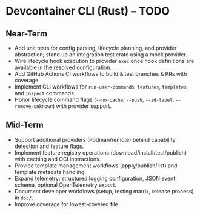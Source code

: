 # Devcontainer CLI (Rust) – TODO

## Near-Term
- Add unit tests for config parsing, lifecycle planning, and provider abstraction; stand up an integration test crate using a mock provider.
- Wire lifecycle hook execution to provider `exec` once hook definitions are available in the resolved configuration.
- Add GitHub Actions CI workflows to build & test branches & PRs with coverage
- Implement CLI workflows for `run-user-commands`, `features`, `templates`, and `inspect` commands.
- Honor lifecycle command flags (`--no-cache`, `--push`, `--id-label`, `--remove-unknown`) with provider support.

## Mid-Term
- Support additional providers (Podman/remote) behind capability detection and feature flags.
- Implement feature registry operations (download/install/test/publish) with caching and OCI interactions.
- Provide template management workflows (apply/publish/list) and template metadata handling.
- Expand telemetry: structured logging configuration, JSON event schema, optional OpenTelemetry export.
- Document developer workflows (setup, testing matrix, release process) in `doc/`.
- Improve coverage for lowest-covered file
